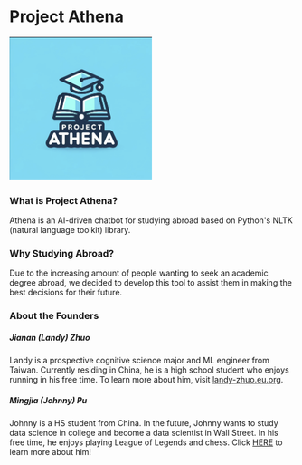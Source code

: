 # Project Athena 

<img src="assets/images/logo.png" alt="Project Athena Logo" width="50%" height="50%" style="text-align: right">

### What is Project Athena?
Athena is an AI-driven chatbot for studying abroad based on Python's NLTK (natural language toolkit) library. 

### Why Studying Abroad?
Due to the increasing amount of people wanting to seek an academic degree abroad, we decided to develop this tool to assist them in making the best decisions for their future. 

### About the Founders
##### Jianan (Landy) Zhuo
Landy is a prospective cognitive science major and ML engineer from Taiwan. Currently residing in China, he is a high school student who enjoys running in his free time. To learn more about him, visit <a href="https://landy-zhuo.eu.org">landy-zhuo.eu.org</a>. 

##### Mingjia (Johnny) Pu
Johnny is a HS student from China. In the future, Johnny wants to study data science in college and become a data scientist in Wall Street. In his free time, he enjoys playing League of Legends and chess. Click <a href="https://pujohnny111.github.io/">HERE</a> to learn more about him!
